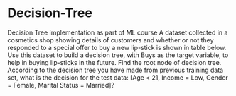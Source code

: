 # Decision-Tree
Decision Tree implementation as part of ML course
A dataset collected in a cosmetics shop showing details of customers and whether or not they responded to a special offer to buy a new lip-stick is shown in table below. Use this dataset to build a decision tree, with Buys as the target variable, to help in buying lip-sticks in the future. Find the root node of decision tree. According to the decision tree you have made from previous training data set, what is the decision for the test data: [Age < 21, Income = Low, Gender = Female, Marital Status = Married]? 
